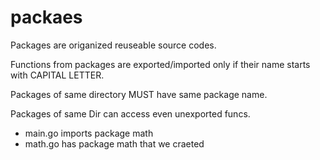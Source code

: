# packaes

Packages are origanized reuseable source codes.

Functions from packages are exported/imported only if their name starts with CAPITAL LETTER.

Packages of same directory MUST have same package name.

Packages of same Dir can access even unexported funcs.

- main.go imports package math
- math.go has package math that we craeted